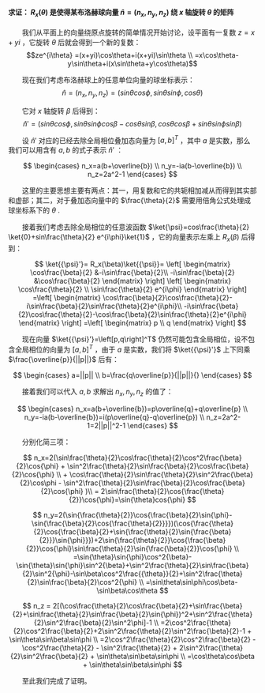 #### 求证： $R_x(\theta)$ 是使得某布洛赫球向量 $\hat{n}=(n_x,n_y,n_z)$ 绕 $x$ 轴旋转 $\theta$ 的矩阵

&emsp;&emsp;我们从平面上的向量绕原点旋转的简单情况开始讨论，设平面有一复数 $z=x+yi$ ，它旋转 $\theta$ 后就会得到一个新的复数：
$$ze^{i\theta}
=(x+yi)\cos\theta+i(x+yi)\sin\theta \\
=x\cos\theta-y\sin\theta+i(x\sin\theta+y\cos\theta)$$

&emsp;&emsp;现在我们考虑布洛赫球上的任意单位向量的球坐标表示：
$$\hat{n}=(n_x,n_y,n_z)=(sin\theta cos\phi, sin\theta sin\phi, cos\theta)$$

&emsp;&emsp;它对 $x$ 轴旋转 $\beta$ 后得到：
$$\hat{n}'=(sin\theta cos\phi, sin\theta sin\phi cos \beta - cos\theta sin\beta, cos\theta cos\beta + sin\theta sin\phi sin\beta)$$

&emsp;&emsp;设 $\hat{n}'$ 对应的已经去除全局相位叠加态向量为 $\left[a,b\right]^T$ ，其中 $a$ 是实数，那么我们可以用含有 $a,b$ 的式子表示 $\hat{n}'$ ：

$$
    \begin{cases}
        n_x=a(b+\overline{b}) \\
        n_y=-ia(b-\overline{b}) \\
        n_z=2a^2-1
    \end{cases}
$$

&emsp;&emsp;这里的主要思想主要有两点：其一，用复数和它的共轭相加减从而得到其实部和虚部；其二，对于叠加态向量中的 $\frac{\theta}{2}$ 需要用倍角公式处理成球坐标系下的 $\theta$ .


&emsp;&emsp;接着我们考虑去除全局相位的任意波函数 $\ket{\psi}=cos\frac{\theta}{2} \ket{0}+sin\frac{\theta}{2} e^{i\phi}\ket{1}$ ，它的向量表示左乘上 $R_x(\beta)$ 后得到：

$$
\ket{{\psi}'}=
R_x(\beta)\ket{{\psi}}=
\left[
\begin{matrix}
\cos\frac{\beta}{2} &-i\sin\frac{\beta}{2}\\
-i\sin\frac{\beta}{2} &\cos\frac{\beta}{2} 
\end{matrix}
\right]
\left[
\begin{matrix}
\cos\frac{\theta}{2} \\
\sin\frac{\theta}{2} e^{i\phi}
\end{matrix}
\right]
=\left[
\begin{matrix}
\cos\frac{\beta}{2}\cos\frac{\theta}{2}-i\sin\frac{\beta}{2}\sin\frac{\theta}{2}e^{i\phi}\\
-i\sin\frac{\beta}{2}\cos\frac{\theta}{2}-\cos\frac{\beta}{2}\sin\frac{\theta}{2}e^{i\phi} 
\end{matrix}
\right]
=\left[
\begin{matrix}
p \\
q
\end{matrix}
\right]
$$

&emsp;&emsp;现在向量 $\ket{{\psi}'}=\left[p,q\right]^T$ 仍然可能包含全局相位，设不包含全局相位的向量为 $\left[a,b\right]^T$ ，由于 $a$ 是实数，我们将 $\ket{{\psi}'}$ 上下同乘 $\frac{\overline{p}}{||p||}$ 后有：

$$
    \begin{cases}
        a=||p|| \\
        b=\frac{q\overline{p}}{||p||}{}
    \end{cases}
$$

&emsp;&emsp;接着我们可以代入 $a,b$ 求解出 $n_x,n_y,n_z$ 的值了：

$$
    \begin{cases}
        n_x=a(b+\overline{b})=p\overline{q}+q\overline{p} \\
        n_y=-ia(b-\overline{b})=i(p\overline{q}-q\overline{p}) \\
        n_z=2a^2-1=2||p||^2-1
    \end{cases}
$$

&emsp;&emsp;分别化简三项：

$$
    n_x=2(\sin\frac{\theta}{2}\cos\frac{\theta}{2}\cos^2\frac{\beta}{2}\cos{\phi}   
    +
    \sin^2\frac{\theta}{2}\sin\frac{\beta}{2}\cos\frac{\beta}{2}\cos{\phi} \\
    +
    \cos\frac{\theta}{2}\sin\frac{\theta}{2}\sin^2\frac{\beta}{2}\cos\phi
    -
    \sin^2\frac{\theta}{2}\sin\frac{\beta}{2}\cos\frac{\beta}{2}\cos{\phi} )\\
    =
    2\sin\frac{\theta}{2}\cos{\frac{\theta}{2}}\cos{\phi}=\sin{\theta}cos{\phi}
$$

$$
    n_y=2(\sin{\frac{\theta}{2}}\cos{\frac{\beta}{2}\sin{\phi}-\sin{\frac{\beta}{2}\cos{\frac{\theta}{2}}}})(\cos{\frac{\theta}{2}\cos{\frac{\beta}{2}+\sin{\frac{\theta}{2}\sin{\frac{\beta}{2}}}\sin{\phi}}})+2\sin{\frac{\theta}{2}}\cos{\frac{\beta}{2}}\cos{\phi}\sin\frac{\theta}{2}\sin{\frac{\beta}{2}}\cos{\phi}   \\
    =\sin{\theta}\sin{\phi}\cos^2{\beta}-\sin{\theta}\sin{\phi}\sin^2{\beta}+\sin^2\frac{\theta}{2}\sin\frac{\beta}{2}\sin^2{\phi}-\sin\beta\cos^2\frac{{\theta}}{2}+\sin^2\frac{\theta}{2}\sin\frac{\beta}{2}\cos^2{\phi}  \\
    =\sin\theta\sin\phi\cos\beta-\sin\beta\cos\theta
$$

$$
    n_z = 2[(\cos\frac{\theta}{2}\cos\frac{\beta}{2}+\sin\frac{\beta}{2}+\sin\frac{\theta}{2}\sin\frac{\beta}{2}\sin{\phi})^2+\sin^2\frac{\theta}{2}\sin^2\frac{\beta}{2}\sin^2\phi]-1    \\
    =2\cos^2\frac{\theta}{2}\cos^2\frac{\beta}{2}+2\sin^2\frac{\theta}{2}\sin^2\frac{\beta}{2}-1 + \sin\theta\sin\beta\sin\phi  \\
    =2\cos^2\frac{\theta}{2}\cos^2\frac{\beta}{2} - \cos^2\frac{\theta}{2} - \sin^2\frac{\theta}{2} +  2\sin^2\frac{\theta}{2}\sin^2\frac{\beta}{2} + \sin\theta\sin\beta\sin\phi \\
    =\cos\theta\cos\beta + \sin\theta\sin\beta\sin\phi
$$

&emsp;&emsp;至此我们完成了证明。